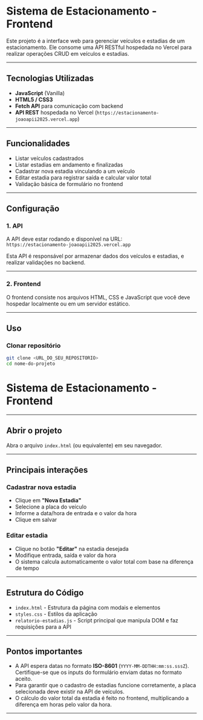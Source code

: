 # Sistema de Estacionamento - Frontend

Este projeto é a interface web para gerenciar veículos e estadias de um estacionamento. Ele consome uma API RESTful hospedada no Vercel para realizar operações CRUD em veículos e estadias.

---

## Tecnologias Utilizadas

- **JavaScript** (Vanilla)
- **HTML5 / CSS3**
- **Fetch API** para comunicação com backend
- **API REST** hospedada no Vercel (`https://estacionamento-joaoapii2025.vercel.app`)

---

## Funcionalidades

- Listar veículos cadastrados
- Listar estadias em andamento e finalizadas
- Cadastrar nova estadia vinculando a um veículo
- Editar estadia para registrar saída e calcular valor total
- Validação básica de formulário no frontend

---

## Configuração

### 1. API

A API deve estar rodando e disponível na URL:  
`https://estacionamento-joaoapii2025.vercel.app`

Esta API é responsável por armazenar dados dos veículos e estadias, e realizar validações no backend.

---

### 2. Frontend

O frontend consiste nos arquivos HTML, CSS e JavaScript que você deve hospedar localmente ou em um servidor estático.

---

## Uso

### Clonar repositório

```bash
git clone <URL_DO_SEU_REPOSITORIO>
cd nome-do-projeto
```
# Sistema de Estacionamento - Frontend

---

## Abrir o projeto

Abra o arquivo `index.html` (ou equivalente) em seu navegador.

---

## Principais interações

### Cadastrar nova estadia
- Clique em **"Nova Estadia"**
- Selecione a placa do veículo
- Informe a data/hora de entrada e o valor da hora
- Clique em salvar

### Editar estadia
- Clique no botão **"Editar"** na estadia desejada
- Modifique entrada, saída e valor da hora
- O sistema calcula automaticamente o valor total com base na diferença de tempo

---

## Estrutura do Código

- `index.html` - Estrutura da página com modais e elementos
- `styles.css` - Estilos da aplicação
- `relatorio-estadias.js` - Script principal que manipula DOM e faz requisições para a API

---

## Pontos importantes

- A API espera datas no formato **ISO-8601** (`YYYY-MM-DDTHH:mm:ss.sssZ`). Certifique-se que os inputs do formulário enviam datas no formato aceito.
- Para garantir que o cadastro de estadias funcione corretamente, a placa selecionada deve existir na API de veículos.
- O cálculo do valor total da estadia é feito no frontend, multiplicando a diferença em horas pelo valor da hora.

---
